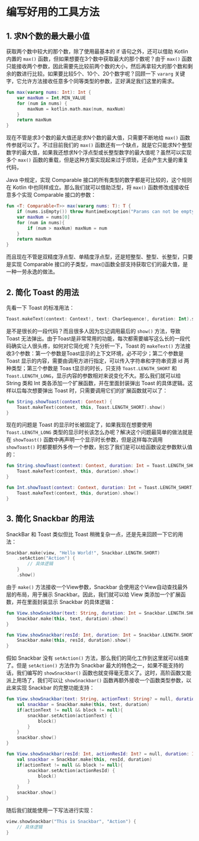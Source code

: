 # 编写好用的工具方法



## 1. 求N个数的最大最小值

获取两个数中较大的那个数，除了使用最基本的 if 语句之外，还可以借助 Kotlin 内置的 `max()` 函数，但如果想要在3个数中获取最大的那个数呢？由于 `max()` 函数只能接收两个参数，因此需要先比较前两个数的大小，然后再拿较大的那个数和剩余的数进行比较。如果要比较5个、10个、20个数字呢？回顾一下 `vararg` 关键字，它允许方法接收任意多个同等类型的参数，正好满足我们这里的需求。

```kotlin
fun max(vararg nums: Int): Int {
    var maxNum = Int.MIN_VALUE
    for (num in nums) {
        maxNum = kotlin.math.max(num, maxNum)
    }
    return maxNum
}
```

现在不管是求3个数的最大值还是求N个数的最大值，只需要不断地给 `max()` 函数传参就可以了。不过目前我们的 `max()` 函数还有一个缺点，就是它只能求N个整型数字的最大值，如果我还想求N个浮点型或长整型数字的最大值呢？虽然可以实现多个 `max()` 函数的重载，但是这种方案实现起来过于烦琐，还会产生大量的重复代码，

Java 中规定，实现 Comparable 接口的所有类型的数字都是可比较的，这个规则在 Kotlin 中也同样成立。那么我们就可以借助泛型，将 `max()` 函数修改成接收任意多个实现 Comparable 接口的参数：

```kotlin
fun <T: Comparable<T>> max(vararg nums: T): T {
    if (nums.isEmpty()) throw RuntimeException("Params can not be empty.")
    var maxNum = nums[0]
    for (num in nums){
        if (num > maxNum) maxNum = num
    }
    return maxNum
}
```

而且现在不管是双精度浮点型、单精度浮点型，还是短整型、整型、长整型，只要是实现 Comparable 接口的子类型，max()函数全部支持获取它们的最大值，是一种一劳永逸的做法。



## 2. 简化 Toast 的用法

先看一下 Toast 的标准用法：

```kotlin
Toast.makeText(context: Context!, text: CharSequence!, duration: Int).show()
```

是不是很长的一段代码？而且很多人因为忘记调用最后的 `show()` 方法，导致 Toast 无法弹出。由于Toast是非常常用的功能，每次都需要编写这么长的一段代码确实让人很头疼，如何对它简化呢？先分析一下，Toast 的 `makeText()` 方法接收3个参数：第一个参数是Toast显示的上下文环境，必不可少；第二个参数是 Toast 显示的内容，需要由调用方进行指定，可以传入字符串和字符串资源 id 两种类型；第三个参数是 Toas t显示的时长，只支持 `Toast.LENGTH_SHORT` 和 `Toast.LENGTH_LONG`，显示内容的参数相对来说变化不大。那么我们就可以给 String 类和 Int 类各添加一个扩展函数，并在里面封装弹出 Toast 的具体逻辑。这样以后每次想要弹出 Toast 时，只需要调用它们的扩展函数就可以了：

```kotlin
fun String.showToast(context: Context) {
    Toast.makeText(context, this, Toast.LENGTH_SHORT).show()
}
```

现在的问题是 Toast 的显示时长被固定了，如果我现在想要使用 `Toast.LENGTH_LONG` 类型的显示时长该怎么办呢？解决这个问题最简单的做法就是在 `showToast()` 函数中再声明一个显示时长参数，但是这样每次调用 `showToast()` 时都要额外多传一个参数，别忘了我们是可以给函数设定参数默认值的：

```kotlin
fun String.showToast(context: Context, duration: Int = Toast.LENGTH_SHORT) {
    Toast.makeText(context, this, duration).show()
}

fun Int.showToast(context: Context, duration: Int = Toast.LENGTH_SHORT) {
    Toast.makeText(context, this, duration).show()
}
```



## 3. 简化 Snackbar 的用法

SnackBar 和 Toast 类似但比 Toast 稍微复杂一点，还是先来回顾一下它的用法：

```kotlin
Snackbar.make(view, "Hello World!", Snackbar.LENGTH.SHORT)
	.setAction("Action") {
        // 具体逻辑
    }
	.show()
```

由于 `make()` 方法接收一个View参数，Snackbar 会使用这个View自动查找最外层的布局，用于展示 Snackbar。因此，我们就可以给 View 类添加一个扩展函数，并在里面封装显示 Snackbar 的具体逻辑：

```kotlin
fun View.showSnackbar(text: String, duration: Int = Snackbar.LENGTH.SHORT) {
    Snackbar.make(this, text, duration).show()
}

fun View.showSnackbar(resId: Int, duration: Int = Snackbar.LENGTH.SHORT) {
    Snackbar.make(this, resId, duration).show()
}
```

假如 Snackbar 没有 `setAction()` 方法，那么我们的简化工作到这里就可以结束了。但是 `setAction()` 方法作为 Snackbar 最大的特色之一，如果不能支持的话，我们编写的 `showSnackbar()` 函数也就变得毫无意义了。这时，高阶函数又能派上用场了，我们可以让 `showSnackbar()` 函数再额外接收一个函数类型参数，以此来实现 Snackbar 的完整功能支持：

```kotlin
fun View.showSnackbar(text: String, actionText: String? = null, duration: Int = Snackbar.LENGTH.SHORT, block: (() -> Unit)? = null) {
    val snackbar = Snackbar.make(this, text, duration)
    if(actionText != null && block != null){
        snackbar.setAction(actionText) {
            block()
        }
    }
    snackbar.show()
}

fun View.showSnackbar(resId: Int, actionResId: Int? = null, duration: Int = Snackbar.LENGTH.SHORT, block: (() -> Unit)? = null) {
    val snackbar = Snackbar.make(this, resId, duration)
    if(actionText != null && block != null){
        snackbar.setAction(actionResId) {
            block()
        }
    }
    snackbar.show()
}
```

随后我们就能使用一下写法进行实现：

```kotlin
view.showSnackbar("This is Snackbar", "Action") {
    // 具体逻辑
}
```

